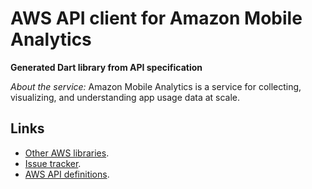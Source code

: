 # AWS API client for Amazon Mobile Analytics

**Generated Dart library from API specification**

*About the service:*
Amazon Mobile Analytics is a service for collecting, visualizing, and
understanding app usage data at scale.

## Links

- [Other AWS libraries](https://github.com/agilord/aws_client/tree/master/generated).
- [Issue tracker](https://github.com/agilord/aws_client/issues).
- [AWS API definitions](https://github.com/aws/aws-sdk-js/tree/master/apis).
